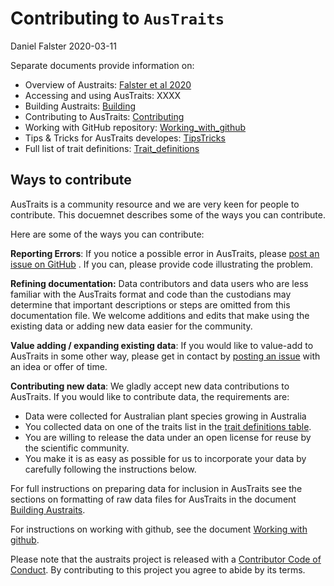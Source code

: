 Contributing to `AusTraits`
================
Daniel Falster
2020-03-11



<!-- Contributing.md is generated from Contributing.Rmd Please edit that file -->

<!-- hack to get indentation on 3rd level of floating TOC in html; see
https://stackoverflow.com/questions/46201753/rmarkdown-indentation-of-toc-items-in-html-output
 -->

<script>
$(document).ready(function() {
  $items = $('div#TOC li');
  $items.each(function(idx) {
    num_ul = $(this).parentsUntil('#TOC').length;
    $(this).css({'text-indent': num_ul * 10, 'padding-left': 0});
  });

});
</script>

Separate documents provide information on:

  - Overview of Austraits: [Falster et al 2020](XXXX)
  - Accessing and using AusTraits: XXXX
  - Building Austraits: [Building](Building.md)
  - Contributing to AusTraits: [Contributing](Contributing.md)
  - Working with GitHub repository:
    [Working\_with\_github](Working_with_github.md)
  - Tips & Tricks for AusTraits developes: [TipsTricks](TipTricks.md)
  - Full list of trait definitions:
    [Trait\_definitions](Trait_definitions.md)

## Ways to contribute

AusTraits is a community resource and we are very keen for people to
contribute. This docuemnet describes some of the ways you can
contribute.

Here are some of the ways you can contribute:

**Reporting Errors**: If you notice a possible error in AusTraits,
please [post an issue on
GitHub](https://github.com/traitecoevo/austraits.build/issues) . If you
can, please provide code illustrating the problem.

**Refining documentation:** Data contributors and data users who are
less familiar with the AusTraits format and code than the custodians may
determine that important descriptions or steps are omitted from this
documentation file. We welcome additions and edits that make using the
existing data or adding new data easier for the community.

**Value adding / expanding existing data**: If you would like to
value-add to AusTraits in some other way, please get in contact by
[posting an issue](https://github.com/traitecoevo/austraits/issues) with
an idea or offer of time.

**Contributing new data**: We gladly accept new data contributions to
AusTraits. If you would like to contribute data, the requirements are:

  - Data were collected for Australian plant species growing in
    Australia
  - You collected data on one of the traits list in the [trait
    definitions table](Trait_definitions.md).
  - You are willing to release the data under an open license for reuse
    by the scientific community.
  - You make it is as easy as possible for us to incorporate your data
    by carefully following the instructions below.

For full instructions on preparing data for inclusion in AusTraits see
the sections on formatting of raw data files for AusTraits in the
document [Building Austraits](Building.md).

For instructions on working with github, see the document [Working with
github](Working_with_github.md).

Please note that the austraits project is released with a [Contributor
Code of Conduct](../.github/CODE_OF_CONDUCT.md). By contributing to this
project you agree to abide by its terms.
